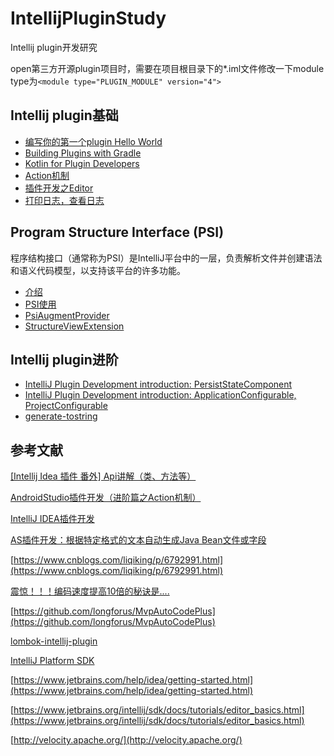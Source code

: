 # IntellijPluginStudy
Intellij plugin开发研究

open第三方开源plugin项目时，需要在项目根目录下的*.iml文件修改一下module type为`<module type="PLUGIN_MODULE" version="4">`

## Intellij plugin基础

* [编写你的第一个plugin Hello World](./docs/base/helloWorld.md)
* [Building Plugins with Gradle](./docs/base/gradlePlugin.md)
* [Kotlin for Plugin Developers](./docs/base/kotlinPlugin.md)
* [Action机制](./docs/base/action.md)
* [插件开发之Editor](./docs/base/editor.md)
* [打印日志，查看日志](./docs/base/log.md)

## Program Structure Interface (PSI)

程序结构接口（通常称为PSI）是IntelliJ平台中的一层，负责解析文件并创建语法和语义代码模型，以支持该平台的许多功能。

* [介绍](./docs/psi/introduction.md)
* [PSI使用](./docs/psi/use.md)
* [PsiAugmentProvider](./docs/psi/psiAugmentProvider.md)
* [StructureViewExtension](./docs/psi/structureViewExtension.md)

## Intellij plugin进阶

* [IntelliJ Plugin Development introduction: PersistStateComponent](./docs/advanced/persistStateComponent.md)
* [IntelliJ Plugin Development introduction: ApplicationConfigurable, ProjectConfigurable](./docs/advanced/applicationConfigurable.md)
* [generate-tostring](./docs/advanced/generateTostring.md)

## 参考文献

[[Intellij Idea 插件 番外] Api讲解（类、方法等）](https://blog.csdn.net/guohaiyang1992/article/details/79019094)

[AndroidStudio插件开发（进阶篇之Action机制）](https://blog.csdn.net/huachao1001/article/details/53883500)

[IntelliJ IDEA插件开发](https://blog.csdn.net/O4dC8OjO7ZL6/article/details/79722289)

[AS插件开发：根据特定格式的文本自动生成Java Bean文件或字段](https://blog.csdn.net/qq_27258799/article/details/79295251)

[https://www.cnblogs.com/liqiking/p/6792991.html](https://www.cnblogs.com/liqiking/p/6792991.html)

[震惊！！！编码速度提高10倍的秘诀是....](https://blog.csdn.net/y4x5M0nivSrJaY3X92c/article/details/106131947)

[https://github.com/longforus/MvpAutoCodePlus](https://github.com/longforus/MvpAutoCodePlus)

[lombok-intellij-plugin](https://github.com/mplushnikov/lombok-intellij-plugin)

[IntelliJ Platform SDK](https://www.jetbrains.org/intellij/sdk/docs/intro/welcome.html)

[https://www.jetbrains.com/help/idea/getting-started.html](https://www.jetbrains.com/help/idea/getting-started.html)

[https://www.jetbrains.org/intellij/sdk/docs/tutorials/editor_basics.html](https://www.jetbrains.org/intellij/sdk/docs/tutorials/editor_basics.html)

[http://velocity.apache.org/](http://velocity.apache.org/)
